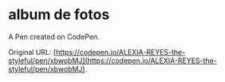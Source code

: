 # album de fotos 

A Pen created on CodePen.

Original URL: [https://codepen.io/ALEXIA-REYES-the-styleful/pen/xbwobMJ](https://codepen.io/ALEXIA-REYES-the-styleful/pen/xbwobMJ).

